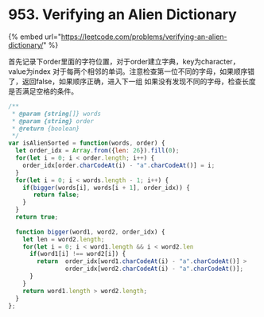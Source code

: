 # 953. Verifying an Alien Dictionary

{% embed url="https://leetcode.com/problems/verifying-an-alien-dictionary/" %}

首先记录下order里面的字符位置，对于order建立字典，key为character， value为index 对于每两个相邻的单词。注意检查第一位不同的字母，如果顺序错了，返回false，如果顺序正确，进入下一组 如果没有发现不同的字母，检查长度是否满足空格的条件。

```javascript
/**
 * @param {string[]} words
 * @param {string} order
 * @return {boolean}
 */
var isAlienSorted = function(words, order) {
  let order_idx = Array.from({len: 26}).fill(0);
  for(let i = 0; i < order.length; i++) {
    order_idx[order.charCodeAt(i) - "a".charCodeAt()] = i;
  }
  for(let i = 0; i < words.length - 1; i++) {
    if(bigger(words[i], words[i + 1], order_idx)) {
       return false;
    }
  }
  return true;
  
  function bigger(word1, word2, order_idx) {
    let len = word2.length;
    for(let i = 0; i < word1.length && i < word2.len
      if(word1[i] !== word2[i]) {
        return  order_idx[word1.charCodeAt(i) - "a".charCodeAt()] >
                order_idx[word2.charCodeAt(i) - "a".charCodeAt()];
      }
    }
    return word1.length > word2.length;
  }
};
```

